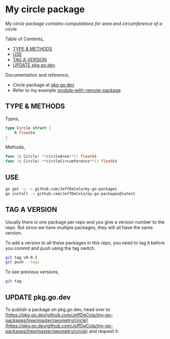 # My circle package

_My circle package contains computations for area and circumference of a circle._

Table of Contents,

* [TYPE & METHODS](https://github.com/JeffDeCola/my-go-packages/tree/master/geometry/circle#type--methods)
* [USE](https://github.com/JeffDeCola/my-go-packages/tree/master/geometry/circle#use)
* [TAG A VERSION](https://github.com/JeffDeCola/my-go-packages/tree/master/geometry/circle#tag-a-version)
* [UPDATE pkg.go.dev](https://github.com/JeffDeCola/my-go-packages/tree/master/geometry/circle#update-pkggodev)

Documentation and reference,

* Circle package at [pkg.go.dev](https://pkg.go.dev/github.com/JeffDeCola/my-go-packages/tree/master/geometry/circle)
* Refer to my example
  [module-with-remote-package](https://github.com/JeffDeCola/my-go-examples/tree/master/modules-and-packages/module-with-remote-package)

## TYPE & METHODS

Types,

```go
type Circle struct {
    R float64
}
```

Methods,

```go
func (c Circle) **circleArea**() float64
func (c Circle) **circleCircumference**() float64
```

## USE

```bash
go get -u -v github.com/JeffDeCola/my-go-packages
go install -v github.com/JeffDeCola/my-go-packages@latest
```

## TAG A VERSION

Usually there is one package per repo and you give a version number to the repo.
But since we have multiple packages, they will all have the same version.

To add a version to all these packages in this repo,
you need to tag it before you commit and push using the tag switch.

```bash
git tag v0.0.1
git push --tags
```

To see previous versions,

```bash
git tag
```

## UPDATE pkg.go.dev

To publish a package on pkg.go.dev, head over to
[https://pkg.go.dev/github.com/JeffDeCola/my-go-packages/tree/master/geometry/circle](https://pkg.go.dev/github.com/JeffDeCola/my-go-packages/tree/master/geometry/circle)
and request it.

